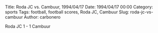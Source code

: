 Title: Roda JC vs. Cambuur, 1994/04/17
Date: 1994/04/17 00:00
Category: sports
Tags: football, football scores, Roda JC, Cambuur
Slug: roda-jc-vs-cambuur
Author: carbonero


Roda JC 1 - 1 Cambuur
